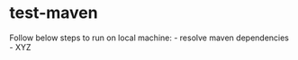 # test-maven

Follow below steps to run on local machine: <incomplete>
	- resolve maven dependencies
	- XYZ